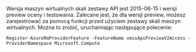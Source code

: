 Wersja maszyn wirtualnych skali zestawy API jest 2015-06-15 i wersji preview oceny i testowania. Zalecane jest, że dla wersji preview, możesz zarejestrować za pomocą funkcji przed użyciem zestawy skali maszyn wirtualnych. Można to zrobić, uruchamiając następujące polecenie:

    Register-AzureRmProviderFeature -FeatureName vmssApiPreviewV2Access -ProviderNamespace Microsoft.Compute
